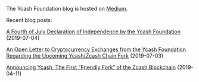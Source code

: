 The Ycash Foundation blog is hosted on [Medium](https://medium.com/@YcashFoundation).

Recent blog posts:

[A Fourth of July Declaration of Independence by the Ycash Foundation](https://medium.com/@YcashFoundation/a-fourth-of-july-declaration-of-independence-by-the-ycash-foundation-4ecf4c1b5239) (2019-07-04)

[An Open Letter to Cryptocurrency Exchanges from the Ycash Foundation Regarding the Upcoming Ycash/Zcash Chain Fork](https://medium.com/@YcashFoundation/an-open-letter-to-cryptocurrency-exchanges-from-the-ycash-foundation-regarding-the-upcoming-1689ef14d673) (2019-07-03)

[Announcing Ycash, The First “Friendly Fork” of the Zcash Blockchain](https://medium.com/@YcashFoundation/announcing-ycash-the-first-friendly-fork-of-the-zcash-blockchain-ac386ed6368c) (2019-04-11)
